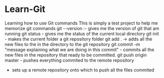 # Learn-Git
Learning how to use Git commands
This is simply a test project to help me memorize git commands
git --version :- gives me the version of git that am running
git status - gives me the status of the current local directory
git init - makes the current folder a git repository folder
git add . -> adds all the new files to the in the directory to the git repository
git commit -m "message explaining what we are doing in this commit" - commits all the new files in the repository that ready to be committed.
git push origin master - pushes everything commited to the remote repository
- sets up a remote repository onto which to push all the files commited
